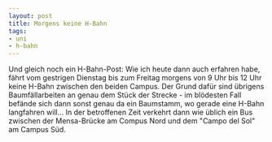 ```yaml
--- 
layout: post
title: Morgens keine H-Bahn
tags: 
- uni
- h-bahn
---
```

Und gleich noch ein H-Bahn-Post:
Wie ich heute dann auch erfahren habe, fährt vom gestrigen Dienstag bis zum Freitag morgens von 9 Uhr bis 12 Uhr keine H-Bahn zwischen den beiden Campus.
Der Grund dafür sind übrigens Baumfällarbeiten an genau dem Stück der Strecke - im blödesten Fall befände sich dann sonst genau da ein Baumstamm, wo gerade eine H-Bahn langfahren will... In der betroffenen Zeit verkehrt dann wie üblich ein Bus zwischen der Mensa-Brücke am Compus Nord und dem "Campo del Sol" am Campus Süd.
